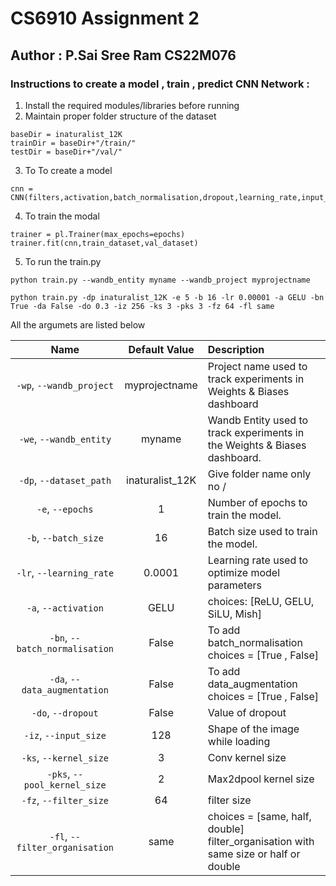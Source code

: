 # CS6910 Assignment 2
## Author : P.Sai Sree Ram CS22M076
### Instructions to create a model , train , predict CNN Network :
1. Install the required modules/libraries before running
2. Maintain proper folder structure of the dataset
```
baseDir = inaturalist_12K
trainDir = baseDir+"/train/"
testDir = baseDir+"/val/"
```
3. To To create a model
```
cnn = CNN(filters,activation,batch_normalisation,dropout,learning_rate,input_size,kernel_size,pool_kernel_size,2) 
```
4. To train the modal
```
trainer = pl.Trainer(max_epochs=epochs) 
trainer.fit(cnn,train_dataset,val_dataset)
```

5. To run the train.py
 ```
python train.py --wandb_entity myname --wandb_project myprojectname

python train.py -dp inaturalist_12K -e 5 -b 16 -lr 0.00001 -a GELU -bn True -da False -do 0.3 -iz 256 -ks 3 -pks 3 -fz 64 -fl same
 ```
All the argumets are listed below 

| Name | Default Value | Description |
| :---: | :----------: | :--------|
| `-wp`, `--wandb_project` | myprojectname | Project name used to track experiments in Weights & Biases dashboard |
| `-we`, `--wandb_entity` | myname | Wandb Entity used to track experiments in the Weights & Biases dashboard. |
| `-dp`, `--dataset_path` | inaturalist_12K | Give folder name only no / |
| `-e`, `--epochs` | 1 | Number of epochs to train the model. |
| `-b`, `--batch_size` | 16 | Batch size used to train the model. |
| `-lr`, `--learning_rate` | 0.0001 | Learning rate used to optimize model parameters |
| `-a`, `--activation`| GELU | choices: [ReLU, GELU, SiLU, Mish] |
| `-bn`, `--batch_normalisation` | False | To add batch_normalisation choices = [True , False] |
| `-da`, `--data_augmentation` | False | To add data_augmentation choices = [True , False] |
| `-do`, `--dropout` | False | Value of dropout |
| `-iz`, `--input_size` | 128 | Shape of the image while loading|
| `-ks`, `--kernel_size` | 3 | Conv kernel size |
| `-pks`, `--pool_kernel_size` | 2 | Max2dpool kernel size |
| `-fz`, `--filter_size` | 64 | filter size |
| `-fl`, `--filter_organisation` | same | choices = [same, half, double] filter_organisation with same size or half or double |

